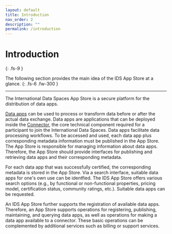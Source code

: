 ```yaml
---
layout: default
title: Introduction
nav_order: 2
description: ""
permalink: /introduction
---
```


# Introduction
{: .fs-9 }

The following section provides the main idea of the IDS App Store at a glance.
{: .fs-6 .fw-300 }

---

The International Data Spaces App Store is a secure platform for the distribution of data apps. 

[Data apps](./data-app) can be used to process or transform data before or after the actual data exchange. Data apps are applications that can be deployed inside the [Connector](https://international-data-spaces-association.github.io/DataspaceConnector/), the core technical component required for a participant to join the International Data Spaces. Data apps facilitate data processing workflows. To be accessed and used, each data app plus corresponding metadata information must be published in the App Store. The App Store is responsible for managing information about data apps. Therefore, the App Store should provide interfaces for publishing and retrieving data apps and their corresponding metadata.

For each data app that was successfully certified, the corresponding metadata is stored in the App Store. Via a search interface, suitable data apps for one's own use can be identfied. The IDS App Store offers various search options (e.g., by functional or non-functional properties, pricing model, certification status, community ratings, etc.). Suitable data apps can be requested.

An IDS App Store further supports the registration of available data apps. Therefore, an App Store supports operations for registering, publishing, maintaining, and querying data apps, as well as operations for making a data app available to a connector. These basic operations can be complemented by additional services such as billing or support services.
